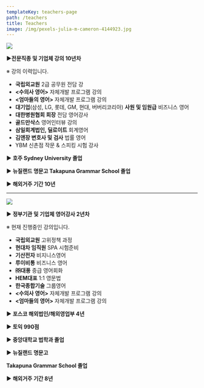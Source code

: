 ```yaml
---
templateKey: teachers-page
path: /teachers
title: Teachers
image: /img/pexels-julia-m-cameron-4144923.jpg
---
```

![](/img/yjseo.jpg)

**▶전문직종 및 기업체 강의 10년차**

※ 강의 이력입니다.

* **국립외교원** 2급 공무원 전담 강
* **<수의사 영어>** 자체개발 프로그램 강의
* **<엄마들의 영어>** 자체개발 프로그램 강의
* **대기업**(삼성, LG, 롯데, GM, 현대, 버버리코리아) **사원 및 임원급** 비즈니스 영어
* **대한병원협회 회장** 전담 영어강사
* **골드만삭스** 영어인터뷰 강의
* **삼일회계법인, 딜로이트** 회계영어
* **김앤장 변호사 및 검사** 법률 영어
* YBM 신촌점 작문 & 스피킹 시험 강사

**▶ 호주 Sydney University 졸업**

**▶ 뉴질랜드 명문고 Takapuna Grammar School 졸업**

**▶ 해외거주 기간 10년**

- - -



![](/img/crystalseo.jpg)

**▶ 정부기관 및 기업체 영어강사 2년차**

※ 현재 진행중인 강의입니다.

* **국립외교원** 고위정책 과정 
* **현대차 임직원** SPA 시험준비 
* **기산전자** 비지니스영어 
* **루이비통** 비즈니스 영어
* **㈜대풍** 중급 영어회화 
* **HEM대표** 1:1 영문법 
* **한국종합기술** 그룹영어 
* **<수의사 영어>** 자체개발 프로그램 강의
* **<엄마들의 영어>** 자체개발 프로그램 강의

**▶ 포스코 해외법인/해외영업부 4년** 

**▶ 토익 990점**

**▶ 중앙대학교 법학과 졸업**

**▶ 뉴질랜드 명문고** 

**Takapuna Grammar School 졸업**

**▶ 해외거주 기간 8년**